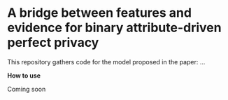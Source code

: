 # A bridge between features and evidence for binary attribute-driven perfect privacy

This repository gathers code for the model proposed in the paper: ...
			     
**How to use**

Coming soon
